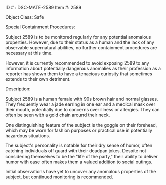 ID # : DSC-MATE-2589
Item #: 2589

Object Class: Safe

Special Containment Procedures:

Subject 2589 is to be monitored regularly for any potential anomalous properties. However, due to their status as a human and the lack of any observable supernatural abilities, no further containment procedures are necessary at this time. 

However, it is currently recommended to avoid exposing 2589 to any information about potentially dangerous anomalies as their profession as a reporter has shown them to have a tenacious curiosity that sometimes extends to their own detriment.

Description:

Subject 2589 is a human female with 90s brown hair and normal glasses. They frequently wear a jade earring in one ear and a medical mask over their mouth, potentially due to concerns over illness or allergies. They can often be seen with a gold chain around their neck.

One distinguishing feature of the subject is the goggle on their forehead, which may be worn for fashion purposes or practical use in potentially hazardous situations. 

The subject's personality is notable for their dry sense of humor, often catching individuals off guard with their deadpan jokes. Despite not considering themselves to be the "life of the party," their ability to deliver humor with ease often makes them a valued addition to social outings.

Initial observations have yet to uncover any anomalous properties of the subject, but continued monitoring is recommended.